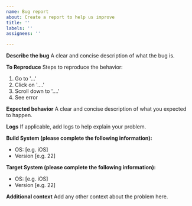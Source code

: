 ```yaml
---
name: Bug report
about: Create a report to help us improve
title: ''
labels: ''
assignees: ''

---
```


**Describe the bug**
A clear and concise description of what the bug is.

**To Reproduce**
Steps to reproduce the behavior:
1. Go to '...'
2. Click on '....'
3. Scroll down to '....'
4. See error

**Expected behavior**
A clear and concise description of what you expected to happen.

**Logs**
If applicable, add logs to help explain your problem.

**Build System (please complete the following information):**
 - OS: [e.g. iOS]
 - Version [e.g. 22]

**Target System (please complete the following information):**
 - OS: [e.g. iOS]
 - Version [e.g. 22]

**Additional context**
Add any other context about the problem here.
